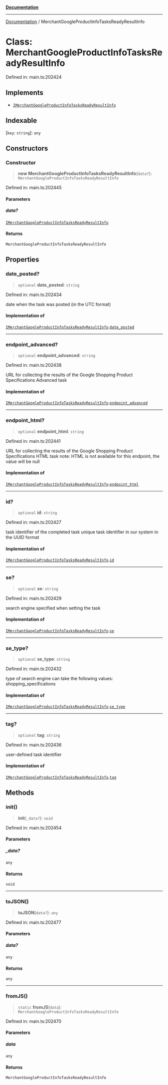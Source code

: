 [**Documentation**](../README.md)

***

[Documentation](../README.md) / MerchantGoogleProductInfoTasksReadyResultInfo

# Class: MerchantGoogleProductInfoTasksReadyResultInfo

Defined in: main.ts:202424

## Implements

- [`IMerchantGoogleProductInfoTasksReadyResultInfo`](../interfaces/IMerchantGoogleProductInfoTasksReadyResultInfo.md)

## Indexable

\[`key`: `string`\]: `any`

## Constructors

### Constructor

> **new MerchantGoogleProductInfoTasksReadyResultInfo**(`data?`): `MerchantGoogleProductInfoTasksReadyResultInfo`

Defined in: main.ts:202445

#### Parameters

##### data?

[`IMerchantGoogleProductInfoTasksReadyResultInfo`](../interfaces/IMerchantGoogleProductInfoTasksReadyResultInfo.md)

#### Returns

`MerchantGoogleProductInfoTasksReadyResultInfo`

## Properties

### date\_posted?

> `optional` **date\_posted**: `string`

Defined in: main.ts:202434

date when the task was posted (in the UTC format)

#### Implementation of

[`IMerchantGoogleProductInfoTasksReadyResultInfo`](../interfaces/IMerchantGoogleProductInfoTasksReadyResultInfo.md).[`date_posted`](../interfaces/IMerchantGoogleProductInfoTasksReadyResultInfo.md#date_posted)

***

### endpoint\_advanced?

> `optional` **endpoint\_advanced**: `string`

Defined in: main.ts:202438

URL for collecting the results of the Google Shopping Product Specifications Advanced task

#### Implementation of

[`IMerchantGoogleProductInfoTasksReadyResultInfo`](../interfaces/IMerchantGoogleProductInfoTasksReadyResultInfo.md).[`endpoint_advanced`](../interfaces/IMerchantGoogleProductInfoTasksReadyResultInfo.md#endpoint_advanced)

***

### endpoint\_html?

> `optional` **endpoint\_html**: `string`

Defined in: main.ts:202441

URL for collecting the results of the Google Shopping Product Specifications HTML task
note: HTML is not available for this endpoint, the value will be null

#### Implementation of

[`IMerchantGoogleProductInfoTasksReadyResultInfo`](../interfaces/IMerchantGoogleProductInfoTasksReadyResultInfo.md).[`endpoint_html`](../interfaces/IMerchantGoogleProductInfoTasksReadyResultInfo.md#endpoint_html)

***

### id?

> `optional` **id**: `string`

Defined in: main.ts:202427

task identifier of the completed task
unique task identifier in our system in the UUID format

#### Implementation of

[`IMerchantGoogleProductInfoTasksReadyResultInfo`](../interfaces/IMerchantGoogleProductInfoTasksReadyResultInfo.md).[`id`](../interfaces/IMerchantGoogleProductInfoTasksReadyResultInfo.md#id)

***

### se?

> `optional` **se**: `string`

Defined in: main.ts:202429

search engine specified when setting the task

#### Implementation of

[`IMerchantGoogleProductInfoTasksReadyResultInfo`](../interfaces/IMerchantGoogleProductInfoTasksReadyResultInfo.md).[`se`](../interfaces/IMerchantGoogleProductInfoTasksReadyResultInfo.md#se)

***

### se\_type?

> `optional` **se\_type**: `string`

Defined in: main.ts:202432

type of search engine
can take the following values: shopping_specifications

#### Implementation of

[`IMerchantGoogleProductInfoTasksReadyResultInfo`](../interfaces/IMerchantGoogleProductInfoTasksReadyResultInfo.md).[`se_type`](../interfaces/IMerchantGoogleProductInfoTasksReadyResultInfo.md#se_type)

***

### tag?

> `optional` **tag**: `string`

Defined in: main.ts:202436

user-defined task identifier

#### Implementation of

[`IMerchantGoogleProductInfoTasksReadyResultInfo`](../interfaces/IMerchantGoogleProductInfoTasksReadyResultInfo.md).[`tag`](../interfaces/IMerchantGoogleProductInfoTasksReadyResultInfo.md#tag)

## Methods

### init()

> **init**(`_data?`): `void`

Defined in: main.ts:202454

#### Parameters

##### \_data?

`any`

#### Returns

`void`

***

### toJSON()

> **toJSON**(`data?`): `any`

Defined in: main.ts:202477

#### Parameters

##### data?

`any`

#### Returns

`any`

***

### fromJS()

> `static` **fromJS**(`data`): `MerchantGoogleProductInfoTasksReadyResultInfo`

Defined in: main.ts:202470

#### Parameters

##### data

`any`

#### Returns

`MerchantGoogleProductInfoTasksReadyResultInfo`
